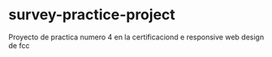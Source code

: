# survey-practice-project
Proyecto de practica numero 4 en la certificaciond e responsive web design de fcc
